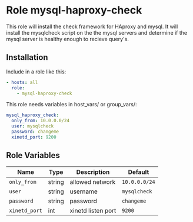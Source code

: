 # Role mysql-haproxy-check

This role will install the check framework for HAproxy and
mysql. It will install the mysqlcheck script on the the
mysql servers and determine if the mysql server is healthy 
enough to recieve query's.

## Installation 

Include in a role like this:

```yaml
- hosts: all
  role: 
    - mysql-haproxy-check
```

This role needs variables in host_vars/ or group_vars/:

```yaml
mysql_haproxy_check:
  only_from: 10.0.0.0/24 
  user: mysqlcheck
  password: changeme
  xinetd_port: 9200
```

## Role Variables

|Name|Type|Description|Default|
|----|----|-----------|-------|
`only_from`|string|allowed network|`10.0.0.0/24`
`user`|string|username|`mysqlcheck`
`password`|string|password|`changeme`
`xinetd_port`|int|xinetd listen port|`9200`
